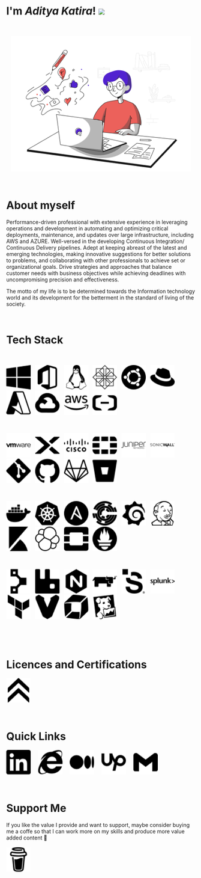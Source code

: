 # I'm ***Aditya Katira***! <img src="https://raw.githubusercontent.com/MartinHeinz/MartinHeinz/master/wave.gif" height="21">

&nbsp;

<p align="center">
    <img src="SVG\Blogging Minimalistic\Blogging Minimalistic\blogging.svg" width="480px"/>
</p>

&nbsp;

# About myself

Performance-driven professional with extensive experience in leveraging operations and development in automating and optimizing critical deployments, maintenance, and updates over large infrastructure, including AWS and AZURE. Well-versed in the developing Continuous Integration/ Continuous Delivery pipelines. Adept at keeping abreast of the latest and emerging technologies, making innovative suggestions for better solutions to problems, and collaborating with other professionals to achieve set or organizational goals. Drive strategies and approaches that balance customer needs with business objectives while achieving deadlines with uncompromising precision and effectiveness.

The motto of my life is to be determined towards the Information technology world and its development for the betterment in the standard of living of the society.

&nbsp;
# Tech Stack

<br>

<a href=""><td align="center" width="140" height="112.43"><img src="SVG/windows.svg" width="65px"/></a>&nbsp;&nbsp;
<a href=""><td align="center" width="140" height="112.43"><img src="SVG/microsoftoffice.svg" width="65px"/></a>&nbsp;&nbsp;
<a href=""><td align="center" width="140" height="112.43"><img src="SVG/linux.svg" width="65px"/></a>&nbsp;&nbsp;
<a href=""><td align="center" width="140" height="112.43"><img src="SVG/centos.svg" width="65px"/></a>&nbsp;&nbsp;
<a href=""><td align="center" width="140" height="112.43"><img src="SVG/ubuntu.svg" width="65px"/></a>&nbsp;&nbsp;
<a href=""><td align="center" width="140" height="112.43"><img src="SVG/redhat.svg" width="65px"/></a>&nbsp;&nbsp;
<a href=""><td align="center" width="140" height="112.43"><img src="SVG/microsoftazure.svg" width="65px"/></a>&nbsp;&nbsp;
<a href=""><td align="center" width="140" height="112.43"><img src="SVG/googlecloud.svg" width="65px"/></a>&nbsp;&nbsp;
<a href=""><td align="center" width="140" height="112.43"><img src="SVG/amazonaws.svg" width="65px"/></a>&nbsp;&nbsp;
<a href=""><td align="center" width="140" height="112.43"><img src="SVG/alibabacloud.svg" width="65px"/></a>&nbsp;&nbsp;

&nbsp;

<a href=""><td align="center" width="140" height="112.43"><img src="SVG/vmware.svg" width="65px"/></a>&nbsp;&nbsp;
<a href=""><td align="center" width="140" height="112.43"><img src="SVG/nutanix.svg" width="65px"/></a>&nbsp;&nbsp;
<a href=""><td align="center" width="140" height="112.43"><img src="SVG/cisco.svg" width="65px"/></a>&nbsp;&nbsp;
<a href=""><td align="center" width="140" height="112.43"><img src="SVG/fortinet.svg" width="65px"/></a>&nbsp;&nbsp;
<a href=""><td align="center" width="140" height="112.43"><img src="SVG/junipernetworks.svg" width="65px"/></a>&nbsp;&nbsp;
<a href=""><td align="center" width="140" height="112.43"><img src="SVG/sonicwall.svg" width="65px"/></a>&nbsp;&nbsp;
<a href=""><td align="center" width="140" height="112.43"><img src="SVG/git.svg" width="65px"/></a>&nbsp;&nbsp;
<a href=""><td align="center" width="140" height="112.43"><img src="SVG/github.svg" width="65px"/></a>&nbsp;&nbsp;
<a href=""><td align="center" width="140" height="112.43"><img src="SVG/gitlab.svg" width="65px"/></a>&nbsp;&nbsp;
<a href=""><td align="center" width="140" height="112.43"><img src="SVG/bitbucket.svg" width="65px"/></a>&nbsp;&nbsp;






&nbsp;


<a href=""><td align="center" width="140" height="112.43"><img src="SVG/docker.svg" width="65px"/></a>&nbsp;&nbsp;
<a href=""><td align="center" width="140" height="112.43"><img src="SVG/kubernetes.svg" width="65px"/></a>&nbsp;&nbsp;
<a href=""><td align="center" width="140" height="112.43"><img src="SVG/ansible.svg" width="65px"/></a>&nbsp;&nbsp;
<a href=""><td align="center" width="140" height="112.43"><img src="SVG/chef.svg" width="65px"/></a>&nbsp;&nbsp;
<a href=""><td align="center" width="140" height="112.43"><img src="SVG/grafana.svg" width="65px"/></a>&nbsp;&nbsp;
<a href=""><td align="center" width="140" height="112.43"><img src="SVG/jenkins.svg" width="65px"/></a>&nbsp;&nbsp;
<a href=""><td align="center" width="140" height="112.43"><img src="SVG/kibana.svg" width="65px"/></a>&nbsp;&nbsp;
<a href=""><td align="center" width="140" height="112.43"><img src="SVG/elastic.svg" width="65px"/></a>&nbsp;&nbsp;
<a href=""><td align="center" width="140" height="112.43"><img src="SVG/openstack.svg" width="65px"/></a>&nbsp;&nbsp;
<a href=""><td align="center" width="140" height="112.43"><img src="SVG/prometheus.svg" width="65px"/></a>&nbsp;&nbsp;

&nbsp;

<a href=""><td align="center" width="140" height="112.43"><img src="SVG/puppet.svg" width="65px"/></a>&nbsp;&nbsp;
<a href=""><td align="center" width="140" height="112.43"><img src="SVG/rabbitmq.svg" width="65px"/></a>&nbsp;&nbsp;
<a href=""><td align="center" width="140" height="112.43"><img src="SVG/nginx.svg" width="65px"/></a>&nbsp;&nbsp;
<a href=""><td align="center" width="140" height="112.43"><img src="SVG/rancher.svg" width="65px"/></a>&nbsp;&nbsp;
<a href=""><td align="center" width="140" height="112.43"><img src="SVG/saltstack.svg" width="65px"/></a>&nbsp;&nbsp;
<a href=""><td align="center" width="140" height="112.43"><img src="SVG/splunk.svg" width="65px"/></a>&nbsp;&nbsp;
<a href=""><td align="center" width="140" height="112.43"><img src="SVG/terraform.svg" width="65px"/></a>&nbsp;&nbsp;
<a href=""><td align="center" width="140" height="112.43"><img src="SVG/vagrant.svg" width="65px"/></a>&nbsp;&nbsp;
<a href=""><td align="center" width="140" height="112.43"><img src="SVG/dynatrace.svg" width="65px"/></a>&nbsp;&nbsp;
<a href=""><td align="center" width="140" height="112.43"><img src="SVG/datadog.svg" width="65px"/></a>&nbsp;&nbsp;



<br>

&nbsp;

# Licences and Certifications

<a href="https://www.credly.com/users/aditya-katira"><td align="center" width="140" height="112.43">
                <img src="SVG/acclaim.svg" width="65px"/></a>&nbsp;&nbsp;          
                                    
                          

&nbsp;

# Quick Links

<a href="https://www.linkedin.com/in/adityakatira/"><td align="center" width="140" height="112.43">
                <img src="SVG/linkedin.svg" width="65px"/></a>&nbsp;&nbsp;&nbsp;&nbsp;
<a href="https://adityakatira.com"><td align="center" width="140" height="112.43">
                <img src="SVG/internetexplorer.svg" width="65px"/></a>&nbsp;&nbsp;&nbsp;&nbsp;
<a href="https://medium.com/@adityakatira
"><td align="center" width="140" height="112.43">
                <img src="SVG/medium.svg" width="65px"/></a>&nbsp;&nbsp;&nbsp;&nbsp;
<a href="https://www.upwork.com/freelancers/~0182eee2a31a2391c9"><td align="center" width="140" height="112.43">
                <img src="SVG/upwork.svg" width="65px"/></a>&nbsp;&nbsp;&nbsp;&nbsp;
<a href="mailto:adityakatira28@gmail.com"><td align="center" width="140" height="112.43">
                <img src="SVG/gmail.svg" width="65px"/></a>&nbsp;&nbsp;


&nbsp;
# Support Me

If you like the value I provide and want to support, maybe consider buying me a coffe so that I can work more on my skills and produce more value added content 🙌
<br><br>
<a href="https://www.buymeacoffee.com/AdityaKatira"><td align="center" width="140" height="112.43">
                <img src="SVG/buymeacoffee.svg" width="65px"/></a>









